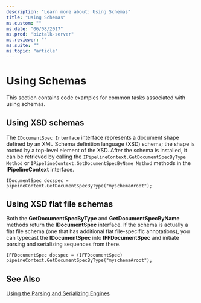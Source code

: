 ```yaml
---
description: "Learn more about: Using Schemas"
title: "Using Schemas"
ms.custom: ""
ms.date: "06/08/2017"
ms.prod: "biztalk-server"
ms.reviewer: ""
ms.suite: ""
ms.topic: "article"
---
```

# Using Schemas
This section contains code examples for common tasks associated with using schemas.  
  
## Using XSD schemas  
 The `IDocumentSpec Interface` interface represents a document shape defined by an XML Schema definition language (XSD) schema; the shape is rooted by a top-level element of the XSD. After the schema is installed, it can be retrieved by calling the `IPipelineContext.GetDocumentSpecByType Method` or `IPipelineContext.GetDocumentSpecByName Method` methods in the **IPipelineContext** interface.  
  
```  
IDocumentSpec docspec = pipeineContext.GetDocumentSpecByType("myschema#root");  
```  
  
## Using XSD flat file schemas  
 Both the **GetDocumentSpecByType** and **GetDocumentSpecByName** methods return the **IDocumentSpec** interface. If the schema is actually a flat file schema (one that has additional flat file-specific annotations), you can typecast the **IDocumentSpec** into **IFFDocumentSpec** and initiate parsing and serializing sequences from there.  
  
```  
IFFDocumentSpec docspec = (IFFDocumentSpec) pipeineContext.GetDocumentSpecByType("myschema#root");  
```  
  
## See Also  

[Using the Parsing and Serializing Engines](../core/using-the-parsing-and-serializing-engines.md)
